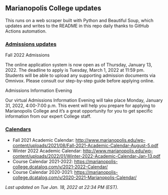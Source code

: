 ## Marianopolis College updates

This runs on a web scraper built with Python and Beautiful Soup, which updates and writes to the README in this repo daily thanks to GitHub Actions automation.

### [Admissions updates](https://www.bemarianopolis.ca/admissions/admissions-updates/)

Fall 2022 Admissions

The online application system is now open as of  Thursday, January 13, 2022. The deadline to apply is Tuesday, March 1, 2022 at 11:59 pm. Students will be able to upload any supporting admission documents via Omnivox. Please consult our step-by-step guide before applying online.

Admissions Information Evening

Our virtual Admissions Information Evening will take place Monday, January 31, 2022, 4:00-7:00 p.m. This event will help you prepare for applying to Marianopolis College and it’s a great opportunity for you to get specific information from our expert College staff. 

### [Calendars](https://www.marianopolis.edu/campus-life/calendar/)

- Fall 2021 Academic Calendar: http://www.marianopolis.edu/wp-content/uploads/2021/08/Fall-2021-Academic-Calendar-August-5.pdf
- Winter 2022 Academic Calendar: http://www.marianopolis.edu/wp-content/uploads/2022/01/Winter-2022-Academic-Calendar-Jan-13.pdf
- Course Calendar 2021-2022: https://marianopolis-college.dcatalog.com/v/2021-2022-Calendar/
- Course Calendar 2020-2021: https://marianopolis-college.dcatalog.com/v/2020-2021-Marianopolis-Calendar/

*Last updated on Tue Jan. 18, 2022 at 22:34 PM (EST).*